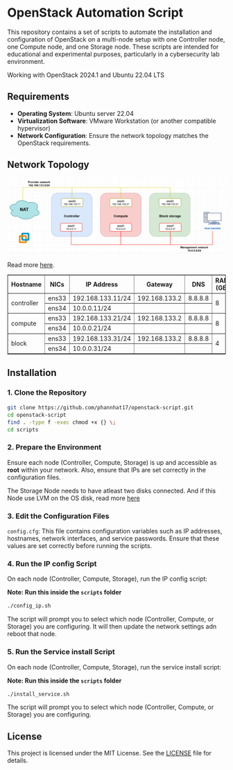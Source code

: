 # OpenStack Automation Script

This repository contains a set of scripts to automate the installation and configuration of OpenStack on a multi-node setup with one Controller node, one Compute node, and one Storage node. These scripts are intended for educational and experimental purposes, particularly in a cybersecurity lab environment.

Working with OpenStack 2024.1 and Ubuntu 22.04 LTS

## Requirements

- **Operating System**: Ubuntu server 22.04
- **Virtualization Software**: VMware Workstation (or another compatible hypervisor)
- **Network Configuration**: Ensure the network topology matches the OpenStack requirements.

## Network Topology

![](./assets/network-topo.png)

Read more [here](https://docs.openstack.org/install-guide/environment-networking.html).


<table border="1">
    <thead>
        <tr>
            <th>Hostname</th>
            <th>NICs</th>
            <th>IP Address</th>
            <th>Gateway</th>
            <th>DNS</th>
            <th>RAM (GB)</th>
            <th>CPU</th>
            <th>DISK1 (GB)</th>
            <th>DISK2 (GB)</th>
        </tr>
    </thead>
    <tbody>
        <tr>
            <td rowspan="2">controller</td>
            <td>ens33</td>
            <td>192.168.133.11/24</td>
            <td>192.168.133.2</td>
            <td>8.8.8.8</td>
            <td rowspan="2">8</td>
            <td rowspan="2">2</td>
            <td rowspan="2">40</td>
            <td rowspan="2"></td>
        </tr>
        <tr>
            <td>ens34</td>
            <td>10.0.0.11/24</td>
            <td></td>
            <td></td>
        </tr>
        <tr>
            <td rowspan="2">compute</td>
            <td>ens33</td>
            <td>192.168.133.21/24</td>
            <td>192.168.133.2</td>
            <td>8.8.8.8</td>
            <td rowspan="2">8</td>
            <td rowspan="2">4</td>
            <td rowspan="2">40</td>
            <td rowspan="2"></td>
        </tr>
        <tr>
            <td>ens34</td>
            <td>10.0.0.21/24</td>
            <td></td>
            <td></td>
        </tr>
        <tr>
            <td rowspan="2">block</td>
            <td>ens33</td>
            <td>192.168.133.31/24</td>
            <td>192.168.133.2</td>
            <td>8.8.8.8</td>
            <td rowspan="2">4</td>
            <td rowspan="2">2</td>
            <td rowspan="2">40</td>
            <td rowspan="2">100</td>
        </tr>
        <tr>
            <td>ens34</td>
            <td>10.0.0.31/24</td>
            <td></td>
            <td></td>
        </tr>
    </tbody>
</table>

## Installation

### 1. **Clone the Repository**

```bash
git clone https://github.com/phannhat17/openstack-script.git
cd openstack-script
find . -type f -exec chmod +x {} \;
cd scripts
```

### 2. **Prepare the Environment**

Ensure each node (Controller, Compute, Storage) is up and accessible as **root** within your network. Also, ensure that IPs are set correctly in the configuration files.

The Storage Node needs to have atleast two disks connected. And if this Node use LVM on the OS disk, read more [here](https://docs.openstack.org/cinder/2024.1/install/cinder-storage-install-ubuntu.html)

### 3. **Edit the Configuration Files**

`config.cfg`: This file contains configuration variables such as IP addresses, hostnames, network interfaces, and service passwords. Ensure that these values are set correctly before running the scripts.

### 4. **Run the IP config Script**

On each node (Controller, Compute, Storage), run the IP config script:

**Note: Run this inside the `scripts` folder**

```bash
./config_ip.sh
```

The script will prompt you to select which node (Controller, Compute, or Storage) you are configuring. It will then update the network settings adn reboot that node.

### 5. **Run the Service install Script**

On each node (Controller, Compute, Storage), run the service install script:

**Note: Run this inside the `scripts` folder**

```bash
./install_service.sh
```

The script will prompt you to select which node (Controller, Compute, or Storage) you are configuring.

## License

This project is licensed under the MIT License. See the [LICENSE](LICENSE) file for details.